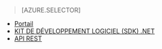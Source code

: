 > [AZURE.SELECTOR]
- [Portail](../articles/media-services/media-services-portal-get-started.md)
- [KIT DE DÉVELOPPEMENT LOGICIEL (SDK) .NET](../articles/media-services/media-services-dotnet-get-started.md)
- [API REST](../articles/media-services/media-services-rest-get-started.md)

<!--HONumber=52--> 
